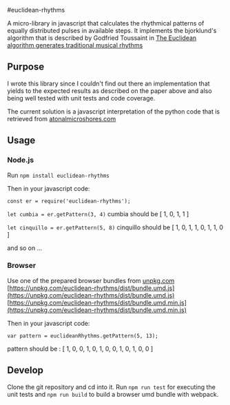 #euclidean-rhythms

A micro-library in javascript that calculates the rhythmical patterns of equally distributed pulses in available steps.
It implements the bjorklund's algorithm that is described by Godfried Toussaint in [The Euclidean algorithm generates traditional musical rhythms](http://cgm.cs.mcgill.ca/~godfried/publications/banff.pdf)

## Purpose

I wrote this library since I couldn't find out there an implementation that yields to the expected results as described on the paper above and also being well tested with unit tests and code coverage.

The current solution is a javascript interpretation of the python code that is retrieved from [atonalmicroshores.com](http://www.atonalmicroshores.com/2014/03/bjorklund-py/)

## Usage

### Node.js 
Run `npm install euclidean-rhythms`

Then in your javascript code:

`const er = require('euclidean-rhythms');`

`let cumbia = er.getPattern(3, 4)`
cumbia should be [ 1, 0, 1, 1 ]

`let cinquillo = er.getPattern(5, 8)`
cinquillo should be [ 1, 0, 1, 1, 0, 1, 1, 0 ]

and so on ...

### Browser
Use one of the prepared browser bundles from [unpkg.com](https://unpkg.com)
[https://unpkg.com/euclidean-rhythms/dist/bundle.umd.js](https://unpkg.com/euclidean-rhythms/dist/bundle.umd.js)
[https://unpkg.com/euclidean-rhythms/dist/bundle.umd.min.js](https://unpkg.com/euclidean-rhythms/dist/bundle.umd.min.js)

Then in your javascript code:

`var pattern = euclideanRhythms.getPattern(5, 13);`
 
 pattern should be : [ 1, 0, 0, 1, 0, 1, 0, 0, 1, 0, 1, 0, 0 ]

## Develop

Clone the git repository and cd into it. 
Run `npm run test` for executing the unit tests and `npm run build` to build a browser umd bundle with webpack.
